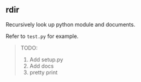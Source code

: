 ## rdir

Recursively look up python module and documents.

Refer to `test.py` for example.


> TODO:
> 1. Add setup.py
> 2. Add docs
> 3. pretty print


